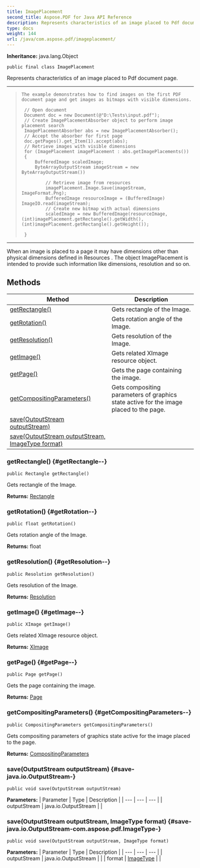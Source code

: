 ```yaml
---
title: ImagePlacement
second_title: Aspose.PDF for Java API Reference
description: Represents characteristics of an image placed to Pdf document page.
type: docs
weight: 144
url: /java/com.aspose.pdf/imageplacement/
---
```

**Inheritance:**
java.lang.Object
```
public final class ImagePlacement
```

Represents characteristics of an image placed to Pdf document page.

--------------------

> ```
> The example demonstrates how to find images on the first PDF document page and get images as bitmaps with visible dimensions.
>   
>  // Open document
>  Document doc = new Document(@"D:\Tests\input.pdf");
>  // Create ImagePlacementAbsorber object to perform image placement search
>  ImagePlacementAbsorber abs = new ImagePlacementAbsorber();
>  // Accept the absorber for first page
>  doc.getPages().get_Item(1).accept(abs);
>  // Retrieve images with visible dimensions
>  for (ImagePlacement imagePlacement : abs.getImagePlacements())
>  {
>      BufferedImage scaledImage;
>      ByteArrayOutputStream imageStream = new ByteArrayOutputStream())
>      
>          // Retrieve image from resources
>          imagePlacement.Image.Save(imageStream, ImageFormat.Png);
>          BufferedImage resourceImage = (BufferedImage) ImageIO.read(imageStream);
>          // Create new bitmap with actual dimensions
>          scaledImage = new BufferedImage(resourceImage, (int)imagePlacement.getRectangle().getWidth(), (int)imagePlacement.getRectangle().getHeight());
>      
>  }
> ```

--------------------

When an image is placed to a page it may have dimensions other than physical dimensions defined in  Resources . The object  ImagePlacement  is intended to provide such information like dimensions, resolution and so on.
## Methods

| Method | Description |
| --- | --- |
| [getRectangle()](#getRectangle--) | Gets rectangle of the Image. |
| [getRotation()](#getRotation--) | Gets rotation angle of the Image. |
| [getResolution()](#getResolution--) | Gets resolution of the Image. |
| [getImage()](#getImage--) | Gets related XImage resource object. |
| [getPage()](#getPage--) | Gets the page containing the image. |
| [getCompositingParameters()](#getCompositingParameters--) | Gets compositing parameters of graphics state active for the image placed to the page. |
| [save(OutputStream outputStream)](#save-java.io.OutputStream-) |  |
| [save(OutputStream outputStream, ImageType format)](#save-java.io.OutputStream-com.aspose.pdf.ImageType-) |  |
### getRectangle() {#getRectangle--}
```
public Rectangle getRectangle()
```


Gets rectangle of the Image.

**Returns:**
[Rectangle](../../com.aspose.pdf/rectangle)
### getRotation() {#getRotation--}
```
public float getRotation()
```


Gets rotation angle of the Image.

**Returns:**
float
### getResolution() {#getResolution--}
```
public Resolution getResolution()
```


Gets resolution of the Image.

**Returns:**
[Resolution](../../com.aspose.pdf.devices/resolution)
### getImage() {#getImage--}
```
public XImage getImage()
```


Gets related XImage resource object.

**Returns:**
[XImage](../../com.aspose.pdf/ximage)
### getPage() {#getPage--}
```
public Page getPage()
```


Gets the page containing the image.

**Returns:**
[Page](../../com.aspose.pdf/page)
### getCompositingParameters() {#getCompositingParameters--}
```
public CompositingParameters getCompositingParameters()
```


Gets compositing parameters of graphics state active for the image placed to the page.

**Returns:**
[CompositingParameters](../../com.aspose.pdf/compositingparameters)
### save(OutputStream outputStream) {#save-java.io.OutputStream-}
```
public void save(OutputStream outputStream)
```




**Parameters:**
| Parameter | Type | Description |
| --- | --- | --- |
| outputStream | java.io.OutputStream |  |

### save(OutputStream outputStream, ImageType format) {#save-java.io.OutputStream-com.aspose.pdf.ImageType-}
```
public void save(OutputStream outputStream, ImageType format)
```




**Parameters:**
| Parameter | Type | Description |
| --- | --- | --- |
| outputStream | java.io.OutputStream |  |
| format | [ImageType](../../com.aspose.pdf/imagetype) |  |

